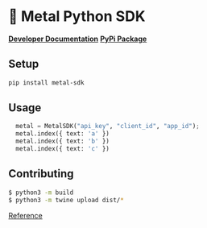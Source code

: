 # 🤘 Metal Python SDK

[**Developer Documentation**](https://docs.getmetal.io/sdk-python)
[**PyPi Package**](https://pypi.org/project/metal-sdk/)

## Setup

```bash
pip install metal-sdk
```

## Usage

```python
  metal = MetalSDK("api_key", "client_id", "app_id");
  metal.index({ text: 'a' })
  metal.index({ text: 'b' })
  metal.index({ text: 'c' })
```

## Contributing

```bash
$ python3 -m build
$ python3 -m twine upload dist/*
```

[Reference](https://packaging.python.org/en/latest/tutorials/packaging-projects/)

